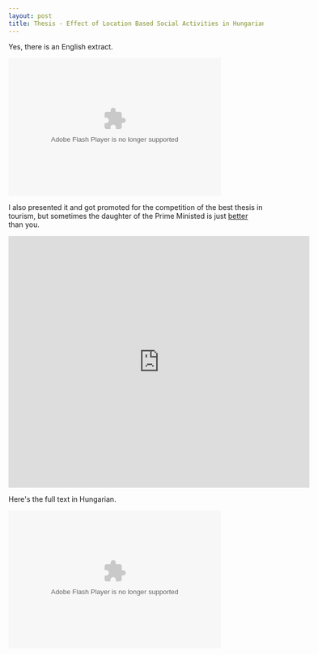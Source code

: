 ```yaml
---
layout: post
title: Thesis - Effect of Location Based Social Activities in Hungarian Tourism
---
```

Yes, there is an English extract.

<div><object classid="clsid:D27CDB6E-AE6D-11cf-96B8-444553540000" style="width: 420px; height: 272px;" id="ed33b1f7-5881-d671-1a5d-3fbd51950e3e"><param name="movie" value="http://static.issuu.com/webembed/viewers/style1/v2/IssuuReader.swf?mode=mini&amp;backgroundColor=%23222222&amp;documentId=120115095227-b7236e3b02f5438584a99a04c92099f9" /><param name="allowfullscreen" value="true" /><param name="menu" value="false" /><param name="wmode" value="transparent" /><embed src="http://static.issuu.com/webembed/viewers/style1/v2/IssuuReader.swf" type="application/x-shockwave-flash" allowfullscreen="true" menu="false" wmode="transparent" style="width: 420px; height: 272px;" flashvars="mode=mini&amp;backgroundColor=%23222222&amp;documentId=120115095227-b7236e3b02f5438584a99a04c92099f9" /></object></div>

I also presented it and got promoted for the competition of the best thesis in tourism, but sometimes the daughter of the Prime Ministed is just [better](http://444.hu/2013/05/10/csak-az-orban-rahe-palyazatanak-ertekelese-nyilvanos/) than you.

<div style="width: 595px;" id="__ss_11138566"><iframe src="http://www.slideshare.net/slideshow/embed_code/11138566" width="595" height="497" frameborder="0" marginwidth="0" marginheight="0" scrolling="no"></iframe></div>

Here's the full text in Hungarian.

<div><object classid="clsid:D27CDB6E-AE6D-11cf-96B8-444553540000" style="width: 420px; height: 272px;" id="4e736efc-389a-11c2-bbfe-385f7e5acfaf"><param name="movie" value="http://static.issuu.com/webembed/viewers/style1/v2/IssuuReader.swf?mode=mini&amp;backgroundColor=%23222222&amp;documentId=120130172845-438e62ce9a1c4343acfbbbf71472a026" /><param name="allowfullscreen" value="true" /><param name="menu" value="false" /><param name="wmode" value="transparent" /><embed src="http://static.issuu.com/webembed/viewers/style1/v2/IssuuReader.swf" type="application/x-shockwave-flash" allowfullscreen="true" menu="false" wmode="transparent" style="width: 420px; height: 272px;" flashvars="mode=mini&amp;backgroundColor=%23222222&amp;documentId=120130172845-438e62ce9a1c4343acfbbbf71472a026" /></object></div>
